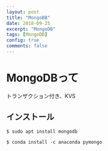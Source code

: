 ```yaml
---
layout: post
title: "MongoBB"
date: 2018-09-25
excerpt: "MongoDB"
tags: [MongoDB]
config: true
comments: false
---
```



# MongoDBって
トランザクション付き、KVS

## インストール
```console
$ sudo apt install mongodb
```

```console
$ conda install -c anaconda pymongo 
```
